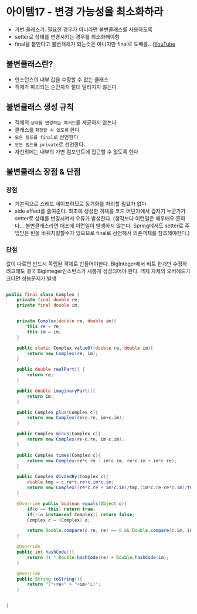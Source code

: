 # 아이템17 - 변경 가능성을 최소화하라

- 가변 클래스가. 필요한 경우가 아니라면 불변클래스를 사용하도록
- setter로 상태를 변경시키는 경우를 최소화해야함
- final을 붙인다고 불변객체가 되는것은 아니지만 final로 도배를.. ([YouTube](https://www.youtube.com/watch?v=lcPfxmn0otA&t=4095s)



## 불변클래스란?

- 인스턴스의 내부 값을 수정할 수 없는 클래스
- 객체가 파괴되는 순간까지 절대 달라지지 않는다



## 불변클래스 생성 규칙 
- 객체의 `상태를 변경하는 메서드`를 제공하지 않는다
- 클래스를 `확장할 수 없도록` 한다
- `모든 필드를 final`로 선언한다
- `모든 필드를 private`로 선언한다.
- 자신외에는 내부의 가변 컴포넌트에 접근할 수 없도록 한다



## 불변클래스 장점 & 단점

### 장점
- 기본적으로 스레드 세이프하므로 동기화를 처리할 필요가 없다. 
- side effect를 줄여준다. 최초에 생성한 객체를 코드 어딘가에서 갑자기 누군가가 setter로 상태를 변경시켜서 오류가 발생한다. (생각보다 이런일은 매우매우 흔하다… 불변클래스라면 애초에 이런일이 발생하지 않는다. Spring에서도 setter로 주입받은 빈을 바꿔치킬할수가 있으므로 final로 선언해서 의존객체를 참조해야한다.)

### 단점
값이 다르면 반드시 독립된 객체로 만들어야한다. BigInteger에서 비트 한개만 수정하려고해도 결국 BigInteger인스턴스가 새롭게 생성되어야 한다. 객체 자체의 오버헤드가 크다면 성능문제가 발생



```java

public final class Complex {
    private final double re;
    private final double im;


    private Complex(double re, double im){
        this.re = re;
        this.im = im;
    }

    public static Complex valueOf(double re, double im){
        return new Complex(re, im);
    }

    public double realPart() {
        return re;
    }

    public double imaginaryPart(){
        return im;
    }

    public Complex plus(Complex c){
        return new Complex(re+c.re, im+c.im);
    }

    public Complex minus(Complex c){
        return new Complex(re-c.re, im-c.im);
    }

    public Complex times(Complex c){
        return new Complex(re*c.re - im*c.im, re*c.im + im*c.re);
    }

    public Complex divdedBy(Complex c){
        double tmp = c.re*c.re+c.im*c.im;
        return new Complex((re*c.re + im*c.im)/tmp,(im*c.re-re*c.im)/tmp);
    }

    @Override public boolean equals(Object o){
        if(o == this) return true;
        if(!(o instanceof Complex)) return false;
        Complex c = (Complex) o;

        return Double.compare(c.re, re) == 0 && Double.compare(c.im, im) == 0;
    }

    @Override
    public int hashCode(){
        return 31 * Double.hashCode(re) + Double.hashCode(im);
    }

    @Override
    public String toString(){
        return "("+re+" + "+im+"i)";
    }


}
```